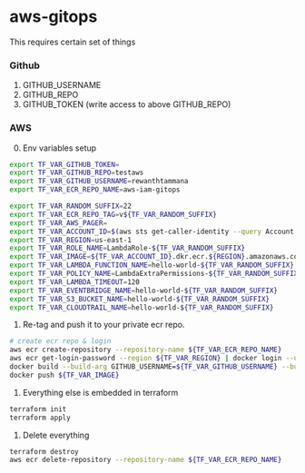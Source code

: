 # aws-gitops

This requires certain set of things

### Github

1. GITHUB_USERNAME
2. GITHUB_REPO
3. GITHUB_TOKEN (write access to above GITHUB_REPO)

### AWS

0. Env variables setup

```bash
export TF_VAR_GITHUB_TOKEN=
export TF_VAR_GITHUB_REPO=testaws
export TF_VAR_GITHUB_USERNAME=rewanthtammana
export TF_VAR_ECR_REPO_NAME=aws-iam-gitops

export TF_VAR_RANDOM_SUFFIX=22
export TF_VAR_ECR_REPO_TAG=v${TF_VAR_RANDOM_SUFFIX}
export TF_VAR_AWS_PAGER=
export TF_VAR_ACCOUNT_ID=$(aws sts get-caller-identity --query Account --output text)
export TF_VAR_REGION=us-east-1
export TF_VAR_ROLE_NAME=LambdaRole-${TF_VAR_RANDOM_SUFFIX}
export TF_VAR_IMAGE=${TF_VAR_ACCOUNT_ID}.dkr.ecr.${REGION}.amazonaws.com/${TF_VAR_ECR_REPO_NAME}:${TF_VAR_ECR_REPO_TAG}
export TF_VAR_LAMBDA_FUNCTION_NAME=hello-world-${TF_VAR_RANDOM_SUFFIX}
export TF_VAR_POLICY_NAME=LambdaExtraPermissions-${TF_VAR_RANDOM_SUFFIX}
export TF_VAR_LAMBDA_TIMEOUT=120
export TF_VAR_EVENTBRIDGE_NAME=hello-world-${TF_VAR_RANDOM_SUFFIX}
export TF_VAR_S3_BUCKET_NAME=hello-world-${TF_VAR_RANDOM_SUFFIX}
export TF_VAR_CLOUDTRAIL_NAME=hello-world-${TF_VAR_RANDOM_SUFFIX}
```

1. Re-tag and push it to your private ecr repo.

```bash
# create ecr repo & login
aws ecr create-repository --repository-name ${TF_VAR_ECR_REPO_NAME}
aws ecr get-login-password --region ${TF_VAR_REGION} | docker login --username AWS --password-stdin ${TF_VAR_ACCOUNT_ID}.dkr.ecr.${TF_VAR_REGION}.amazonaws.com
docker build --build-arg GITHUB_USERNAME=${TF_VAR_GITHUB_USERNAME} --build-arg GITHUB_REPO=${TF_VAR_GITHUB_REPO} --build-arg GITHUB_TOKEN=${TF_VAR_GITHUB_TOKEN} -t ${TF_VAR_IMAGE} .
docker push ${TF_VAR_IMAGE}
```

1. Everything else is embedded in terraform

```bash
terraform init
terraform apply
```

1. Delete everything

```bash
terraform destroy
aws ecr delete-repository --repository-name ${TF_VAR_ECR_REPO_NAME}
```
